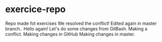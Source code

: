# exercice-repo
Repo made fot exercises
We resolved the conflict!
Edited again in master branch..
Hello again!
Let's do some changes from GitBash.
Making a conflict.
Making changes in GitHub
Making changes in master.